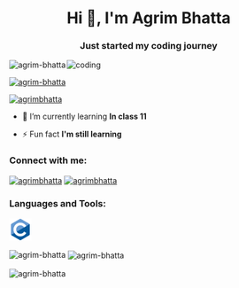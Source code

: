 <h1 align="center">Hi 👋, I'm Agrim Bhatta</h1>
<h3 align="center">Just started my coding journey</h3>

<img align="right" alt="coding" width="400" src="![image](https://github.com/user-attachments/assets/28e93193-1c6b-4c14-8201-3d93d9ed6e81)">

<p align="left"> <img src="https://komarev.com/ghpvc/?username=agrim-bhatta&label=Profile%20views&color=0e75b6&style=flat" alt="agrim-bhatta" /> </p>

<p align="left"> <a href="https://github.com/ryo-ma/github-profile-trophy"><img src="https://github-profile-trophy.vercel.app/?username=agrim-bhatta" alt="agrim-bhatta" /></a> </p>

<p align="left"> <a href="https://twitter.com/agrimbhatta" target="blank"><img src="https://img.shields.io/twitter/follow/agrimbhatta?logo=twitter&style=for-the-badge" alt="agrimbhatta" /></a> </p>

- 🌱 I’m currently learning **In class 11**

- ⚡ Fun fact **I'm still learning**

<h3 align="left">Connect with me:</h3>
<p align="left">
<a href="https://twitter.com/agrimbhatta" target="blank"><img align="center" src="https://raw.githubusercontent.com/rahuldkjain/github-profile-readme-generator/master/src/images/icons/Social/twitter.svg" alt="agrimbhatta" height="30" width="40" /></a>
<a href="https://linkedin.com/in/agrimbhatta" target="blank"><img align="center" src="https://raw.githubusercontent.com/rahuldkjain/github-profile-readme-generator/master/src/images/icons/Social/linked-in-alt.svg" alt="agrimbhatta" height="30" width="40" /></a>
</p>

<h3 align="left">Languages and Tools:</h3>
<p align="left"> <a href="https://www.cprogramming.com/" target="_blank" rel="noreferrer"> <img src="https://raw.githubusercontent.com/devicons/devicon/master/icons/c/c-original.svg" alt="c" width="40" height="40"/> </a> </p>

<p><img align="left" src="https://github-readme-stats.vercel.app/api/top-langs?username=agrim-bhatta&show_icons=true&locale=en&layout=compact" alt="agrim-bhatta" /></p>

<p>&nbsp;<img align="center" src="https://github-readme-stats.vercel.app/api?username=agrim-bhatta&show_icons=true&locale=en" alt="agrim-bhatta" /></p>

<p><img align="center" src="https://github-readme-streak-stats.herokuapp.com/?user=agrim-bhatta&" alt="agrim-bhatta" /></p>
